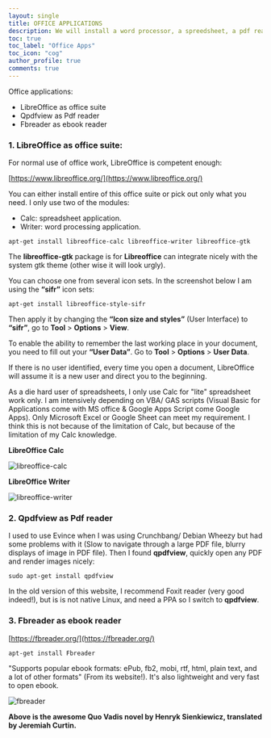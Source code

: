```yaml
---
layout: single
title: OFFICE APPLICATIONS
description: We will install a word processor, a spreedsheet, a pdf reader and an e-book reader.
toc: true
toc_label: "Office Apps"
toc_icon: "cog"
author_profile: true
comments: true
---
```


Office applications:

+ LibreOffice as office suite
+ Qpdfview as Pdf reader
+ Fbreader as ebook reader

### 1. LibreOffice as office suite:

For normal use of office work, LibreOffice is competent enough:

[https://www.libreoffice.org/](https://www.libreoffice.org/)

You can either install entire of this office suite or pick out only what you need. I only use two of the modules:
  * Calc: spreadsheet application.
  * Writer: word processing application.

```
apt-get install libreoffice-calc libreoffice-writer libreoffice-gtk
```

The **libreoffice-gtk** package is for **Libreoffice** can integrate nicely with the system gtk theme (other wise it will look urgly).

You can choose one from several icon sets. In the screenshot below I am using the **“sifr”** icon sets:
```
apt-get install libreoffice-style-sifr
```

Then apply it by changing the **“Icon size and styles”** (User Interface) to **“sifr”**, go to **Tool** > **Options** > **View**.

To enable the ability to remember the last working place in your document, you need to fill out your **“User Data”**. Go to **Tool** > **Options** > **User Data**.

If there is no user identified, every time you open a document, LibreOffice will assume it is a new user and direct you to the beginning.

As a die hard user of spreadsheets, I only use Calc for "lite" spreadsheet work only. I am intensively depending on VBA/ GAS scripts (Visual Basic for Applications come with MS office & Google Apps Script come Google Apps). Only Microsoft Excel or Google Sheet can meet my requirement. I think this is not because of the limitation of Calc, but because of the limitation of my Calc knowledge.

**LibreOffice Calc**

![libreoffice-calc]({{site.baseurl}}/images/LibreOffice-Calc.jpg)

**LibreOffice Writer**

![libreoffice-writer]({{site.baseurl}}/images/LibreOffice-Writer.jpg)

### 2. Qpdfview as Pdf reader

I used to use Evince when I was using Crunchbang/ Debian Wheezy but had some problems with it (Slow to navigate through a large PDF file, blurry displays of image in PDF file). Then I found **qpdfview**, quickly open any PDF and render images nicely:
```
sudo apt-get install qpdfview
```
In the old version of this website, I recommend Foxit reader (very good indeed!), but is is not native Linux, and need a PPA so I switch to **qpdfview**.

### 3. Fbreader as ebook reader

[https://fbreader.org/](https://fbreader.org/)
```
apt-get install Fbreader
```
"Supports popular ebook formats: ePub, fb2, mobi, rtf, html, plain text, and a lot of other formats" (From its website!). It's also lightweight and very fast to open ebook.

![fbreader]({{site.baseurl}}/images/fbreader.png)

**Above is the awesome Quo Vadis novel by Henryk Sienkiewicz, translated by Jeremiah Curtin.**
